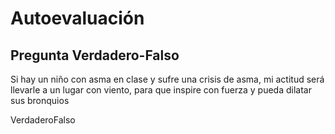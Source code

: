 # Autoevaluación

## Pregunta Verdadero-Falso

<quiz name=""><question><p>Si hay un niño con asma en clase y sufre una crisis de asma, mi actitud será llevarle a un lugar con viento, para que inspire con fuerza y pueda dilatar sus bronquios</p><answer>Verdadero</answer><answer correct>Falso</answer></question></quiz>

